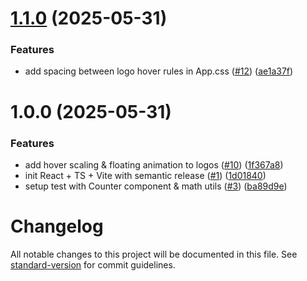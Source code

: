 # [1.1.0](https://github.com/dhiazfathra/vite-starter/compare/v1.0.0...v1.1.0) (2025-05-31)


### Features

* add spacing between logo hover rules in App.css ([#12](https://github.com/dhiazfathra/vite-starter/issues/12)) ([ae1a37f](https://github.com/dhiazfathra/vite-starter/commit/ae1a37f827517bfd30917ac2de0ca0e83a11ca2a))

# 1.0.0 (2025-05-31)


### Features

* add hover scaling & floating animation to logos ([#10](https://github.com/dhiazfathra/vite-starter/issues/10)) ([1f367a8](https://github.com/dhiazfathra/vite-starter/commit/1f367a86d8b7a0a234faecf8caa2563a5910a6e6))
* init React + TS + Vite with semantic release ([#1](https://github.com/dhiazfathra/vite-starter/issues/1)) ([1d01840](https://github.com/dhiazfathra/vite-starter/commit/1d01840579d9cbaed9ce0a932005f01546063d04))
* setup test with Counter component & math utils ([#3](https://github.com/dhiazfathra/vite-starter/issues/3)) ([ba89d9e](https://github.com/dhiazfathra/vite-starter/commit/ba89d9e10c4e93c8ff866f6d698bc557f5f8a037))

# Changelog

All notable changes to this project will be documented in this file. See [standard-version](https://github.com/conventional-changelog/standard-version) for commit guidelines.
